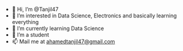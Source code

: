 - 👋 Hi, I’m @Tanjil47
- 👀 I’m interested in Data Science, Electronics and basically learning everything
- 🌱 I’m currently learning Data Science
- 💞️ I’m a student
- 📫 Mail me at ahamedtanjil47@gmail.com

<!---
Tanjil47/Tanjil47 is a ✨ special ✨ repository because its `README.md` (this file) appears on your GitHub profile.
You can click the Preview link to take a look at your changes.
--->

